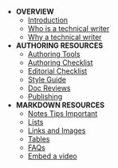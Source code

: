 - **OVERVIEW**
  - [Introduction](introduction)
  - [Who is a technical writer](technical-writer)
  - [Why a technical writer](need-technical-writer)
- **AUTHORING RESOURCES**
  - [Authoring Tools](authoring-tools)
  - [Authoring Checklist](authoring-checklist)
  - [Editorial Checklist](editorial-checklist)
  - [Style Guide](style-guide)
  - [Doc Reviews](doc-reviews)
  - [Publishing](publishing)
- **MARKDOWN RESOURCES**
  - [Notes Tips Important](notes-tips-important)
  - [Lists](lists)
  - [Links and Images](links-and-images)
  - [Tables](tables)
  - [FAQs](faqs)
  - [Embed a video](embed-a-video)